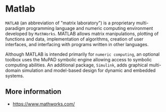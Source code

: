 # Matlab
`MATLAB` (an abbreviation of "matrix laboratory") is a proprietary multi-paradigm programming language and numeric computing environment developed by `MathWorks`. MATLAB allows matrix manipulations, plotting of functions and data, implementation of algorithms, creation of user interfaces, and interfacing with programs written in other languages.

Although MATLAB is intended primarily for `numeric computing`, an optional toolbox uses the MuPAD symbolic engine allowing access to symbolic computing abilities. An additional package, `Simulink`, adds graphical multi-domain simulation and model-based design for dynamic and embedded systems. 

## More information
* https://www.mathworks.com/
